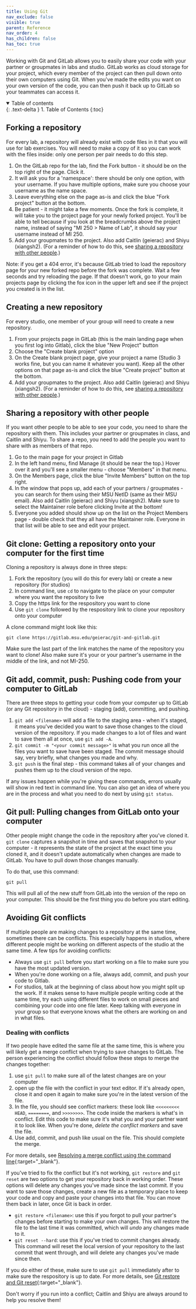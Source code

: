 ```yaml
---
title: Using Git
nav_exclude: false
visible: true
parent: Reference
nav_order: 4
has_children: false
has_toc: true
---
```


Working with Git and GitLab allows you to easily share your code with your partner or groupmates in labs and studio. GitLab works as cloud storage for your project, which every member of the project can then pull down onto their own computers using Git. When you've made the edits you want on your own version of the code, you can then push it back up to GitLab so your teammates can access it.

<details open markdown="block">
  <summary>
    Table of contents
  </summary>
  {: .text-delta }
1. Table of Contents
{:toc}
</details>

## Forking a repository

For every lab, a repository will already exist with code files in it that you will use for lab exercises. You will need to make a copy of it so you can work with the files inside: only one person per pair needs to do this step.

1. On the GitLab repo for the lab, find the Fork button - it should be on the top right of the page. Click it.
2. It will ask you for a 'namespace': there should be only one option, with your username. If you have multiple options, make sure you choose your username as the name space.
3. Leave everything else on the page as-is and click the blue "Fork project" button at the bottom.
4. Be patient - it might take a few moments. Once the fork is complete, it will take you to the project page for your newly forked project. You'll be able to tell because if you look at the breadcrumbs above the project name, instead of saying "MI 250 > Name of Lab", it should say your username instead of MI 250.
5. Add your groupmates to the project. Also add Caitlin (geierac) and Shiyu (xiangsh2). (For a reminder of how to do this, see [sharing a repository with other people](#sharing-a-repository-with-other-people).)

Note: if you get a 404 error, it's because GitLab tried to load the repository page for your new forked repo before the fork was complete. Wait a few seconds and try reloading the page. If that doesn't work, go to your main projects page by clicking the fox icon in the upper left and see if the project you created is in the list.

## Creating a new repository

For every studio, one member of your group will need to create a new repository. 

1. From your projects page in GitLab (this is the main landing page when you first log into Gitlab), click the blue "New Project" button
2. Choose the "Create blank project" option
3. On the Create blank project page, give your project a name (Studio 3 works fine, but you can name it whatever you want). Keep all the other options on that page as-is and click the blue "Create project" button at the bottom.
4. Add your groupmates to the project. Also add Caitlin (geierac) and Shiyu (xiangsh2). (For a reminder of how to do this, see [sharing a repository with other people](#sharing-a-repository-with-other-people).)

## Sharing a repository with other people

If you want other people to be able to see your code, you need to share the repository with them. This includes your partner or groupmates in class, and Caitlin and Shiyu. To share a repo, you need to add the people you want to share with as members of that repo.

1. Go to the main page for your project in Gitlab
2. In the left hand menu, find Manage (it should be near the top.) Hover over it and you'll see a smaller menu - choose "Members" in that menu.
3. On the Members page, click the blue "Invite Members" button on the top right.
4. In the window that pops up, add each of your partners / groupmates - you can search for them using their MSU NetID (same as their MSU email). Also add Caitlin (geierac) and Shiyu (xiangsh2). Make sure to select the Maintainer role before clicking Invite at the bottom!
5. Everyone you added should show up on the list on the Project Members page - double check that they all have the Maintainer role. Everyone in that list will be able to see and edit your project.

## Git clone: Getting a repository onto your computer for the first time

Cloning a repository is always done in three steps:
1. Fork the repository (you will do this for every lab) or create a new repository (for studios)
2. In command line, use `cd` to navigate to the place on your computer where you want the repository to live
3. Copy the https link for the respository you want to clone
4. Use `git clone` followed by the respository link to clone your repository onto your computer

A clone command might look like this:

```
git clone https://gitlab.msu.edu/geierac/git-and-gitlab.git
```

Make sure the last part of the link matches the name of the repository you want to clone! Also make sure it's your or your partner's username in the middle of the link, and not MI-250.

## Git add, commit, push: Pushing code from your computer to GitLab

There are three steps to getting your code from your computer up to GitLab (or any Git repository in the cloud) - staging (add), committing, and pushing.

1. `git add <filename>` will add a file to the staging area - when it's staged, it means you've decided you want to save those changes to the cloud version of the repository. If you made changes to a lot of files and want to save them all at once, use `git add -A`.
2. `git commit -m "<your commit message>"` is what you run once all the files you want to save have been staged. The commit message should say, very briefly, what changes you made and why.
3. `git push` is the final step - this command takes all of your changes and pushes them up to the cloud version of the repo.

If any issues happen while you're giving these commands, errors usually will show in red text in command line. You can also get an idea of where you are in the process and what you need to do next by using `git status`.

## Git pull: Pulling changes from GitLab onto your computer

Other people might change the code in the repository after you've cloned it. `git clone` captures a snapshot in time and saves that snapshot to your computer - it represents the state of the project at the exact time you cloned it, and it doesn't update automatically when changes are made to GitLab. You have to pull down those changes manually. 

To do that, use this command:

`git pull`

This will pull all of the new stuff from GitLab into the version of the repo on your computer. This should be the first thing you do before you start editing.

## Avoiding Git conflicts

If multiple people are making changes to a repository at the same time, sometimes there can be conflicts. This especially happens in studios, where different people might be working on different aspects of the studio at the same time. A few tips for avoiding conflicts:
* Always use `git pull` before you start working on a file to make sure you have the most updated version.
* When you're done working on a file, always add, commit, and push your code to Gitlab.
* For studios, talk at the beginning of class about how you might split up the work. If it makes sense to have multiple people writing code at the same time, try each using different files to work on small pieces and combining your code into one file later. Keep talking with everyone in your group so that everyone knows what the others are working on and in what files.

### Dealing with conflicts

If two people have edited the same file at the same time, this is where you will likely get a merge conflict when trying to save changes to GitLab. The person experiencing the conflict should follow these steps to merge the changes together:
1. use `git pull` to make sure all of the latest changes are on your computer
2. open up the file with the conflict in your text editor. If it's already open, close it and open it again to make sure you're in the latest version of the file.
3. In the file, you should see conflict markers: these look like `<<<<<<<<< HEAD`, `========`, and `>>>>>>>>`. The code inside the markers is what's in conflict. Edit this code to make sure it's what you and your partner want it to look like. When you're done, *delete the conflict markers* and save the file.
4. Use add, commit, and push like usual on the file. This should complete the merge.

For more details, see [Resolving a merge conflict using the command line](https://docs.github.com/en/pull-requests/collaborating-with-pull-requests/addressing-merge-conflicts/resolving-a-merge-conflict-using-the-command-line){:target="_blank"}.

If you've tried to fix the conflict but it's not working, `git restore` and `git reset` are two options to get your repository back in working order. These options will delete any changes you've made since the last commit. If you want to save those changes, create a new file as a temporary place to keep your code and copy and paste your changes into that file. You can move them back in later, once Git is back in order. 
* `git restore <filename>`: use this if you forgot to pull your partner's changes before starting to make your own changes. This will restore the file to the last time it was committed, which will *undo* any changes made to it.
* `git reset --hard`: use this if you've tried to commit changes already. This command will reset the local version of your repository to the last commit that went through, and will delete any changes you've made since then.

If you do either of these, make sure to use `git pull` immediately after to make sure the respository is up to date. For more details, see [Git restore and Git reset](https://academind.com/tutorials/git-restore-and-git-reset){:target="_blank"}.

Don't worry if you run into a conflict; Caitlin and Shiyu are always around to help you resolve them! 
